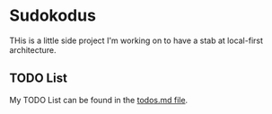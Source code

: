# Sudokodus

THis is a little side project I'm working on to have a stab at local-first architecture.

## TODO List

My TODO List can be found in the [todos.md file](./todos.md).
